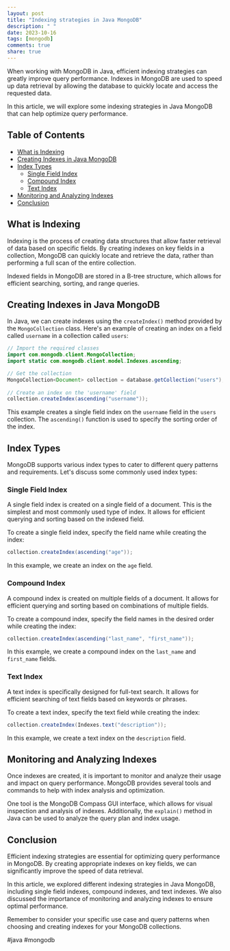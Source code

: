 ```yaml
---
layout: post
title: "Indexing strategies in Java MongoDB"
description: " "
date: 2023-10-16
tags: [mongodb]
comments: true
share: true
---
```


When working with MongoDB in Java, efficient indexing strategies can greatly improve query performance. Indexes in MongoDB are used to speed up data retrieval by allowing the database to quickly locate and access the requested data.

In this article, we will explore some indexing strategies in Java MongoDB that can help optimize query performance.

## Table of Contents
- [What is Indexing](#what-is-indexing)
- [Creating Indexes in Java MongoDB](#creating-indexes-in-java-mongodb)
- [Index Types](#index-types)
  - [Single Field Index](#single-field-index)
  - [Compound Index](#compound-index)
  - [Text Index](#text-index)
- [Monitoring and Analyzing Indexes](#monitoring-and-analyzing-indexes)
- [Conclusion](#conclusion)

<a name="what-is-indexing"></a>
## What is Indexing

Indexing is the process of creating data structures that allow faster retrieval of data based on specific fields. By creating indexes on key fields in a collection, MongoDB can quickly locate and retrieve the data, rather than performing a full scan of the entire collection.

Indexed fields in MongoDB are stored in a B-tree structure, which allows for efficient searching, sorting, and range queries.

<a name="creating-indexes-in-java-mongodb"></a>
## Creating Indexes in Java MongoDB

In Java, we can create indexes using the `createIndex()` method provided by the `MongoCollection` class. Here's an example of creating an index on a field called `username` in a collection called `users`:

```java
// Import the required classes
import com.mongodb.client.MongoCollection;
import static com.mongodb.client.model.Indexes.ascending;

// Get the collection
MongoCollection<Document> collection = database.getCollection("users");
    
// Create an index on the 'username' field
collection.createIndex(ascending("username"));
```

This example creates a single field index on the `username` field in the `users` collection. The `ascending()` function is used to specify the sorting order of the index.

<a name="index-types"></a>
## Index Types

MongoDB supports various index types to cater to different query patterns and requirements. Let's discuss some commonly used index types:

<a name="single-field-index"></a>
### Single Field Index

A single field index is created on a single field of a document. This is the simplest and most commonly used type of index. It allows for efficient querying and sorting based on the indexed field.

To create a single field index, specify the field name while creating the index:

```java
collection.createIndex(ascending("age"));
```

In this example, we create an index on the `age` field.

<a name="compound-index"></a>
### Compound Index

A compound index is created on multiple fields of a document. It allows for efficient querying and sorting based on combinations of multiple fields.

To create a compound index, specify the field names in the desired order while creating the index:

```java
collection.createIndex(ascending("last_name", "first_name"));
```

In this example, we create a compound index on the `last_name` and `first_name` fields.

<a name="text-index"></a>
### Text Index

A text index is specifically designed for full-text search. It allows for efficient searching of text fields based on keywords or phrases.

To create a text index, specify the text field while creating the index:

```java
collection.createIndex(Indexes.text("description"));
```

In this example, we create a text index on the `description` field.

<a name="monitoring-and-analyzing-indexes"></a>
## Monitoring and Analyzing Indexes

Once indexes are created, it is important to monitor and analyze their usage and impact on query performance. MongoDB provides several tools and commands to help with index analysis and optimization.

One tool is the MongoDB Compass GUI interface, which allows for visual inspection and analysis of indexes. Additionally, the `explain()` method in Java can be used to analyze the query plan and index usage.

<a name="conclusion"></a>
## Conclusion

Efficient indexing strategies are essential for optimizing query performance in MongoDB. By creating appropriate indexes on key fields, we can significantly improve the speed of data retrieval.

In this article, we explored different indexing strategies in Java MongoDB, including single field indexes, compound indexes, and text indexes. We also discussed the importance of monitoring and analyzing indexes to ensure optimal performance.

Remember to consider your specific use case and query patterns when choosing and creating indexes for your MongoDB collections.

#java #mongodb